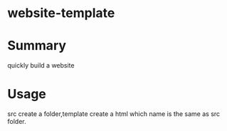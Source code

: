 # website-template
# Summary
quickly build a website
# Usage
src create a folder,template create a html which name is the same as src folder.
